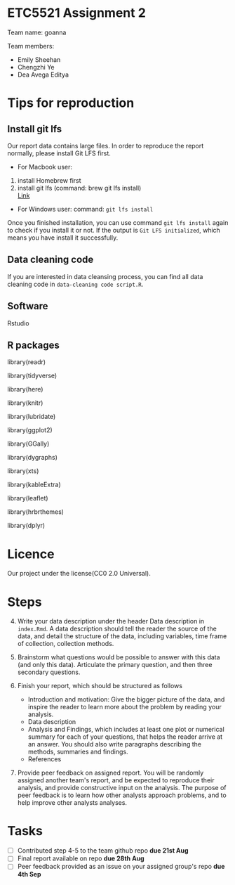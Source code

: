 # ETC5521 Assignment 2 

Team name: goanna

Team members:

* Emily Sheehan
* Chengzhi Ye
* Dea Avega Editya

# Tips for reproduction

## Install git lfs
Our report data contains large files. In order to reproduce the report normally, please install Git LFS first.

* For Macbook user:  
1. install Homebrew first  
2. install git lfs (command: brew git lfs install)  
[Link](http://macappstore.org/git-lfs/)  
  
* For Windows user:
command: `git lfs install`
  
Once you finished installation, you can use command `git lfs install` again to check if you install it or not. If the output is `Git LFS initialized`, which means you have install it successfully.  

## Data cleaning code
If you are interested in data cleansing process, you can find all data cleaning code in `data-cleaning code script.R`.

## Software

Rstudio

## R packages

library(readr)

library(tidyverse)

library(here)

library(knitr)

library(lubridate)

library(ggplot2)

library(GGally)

library(dygraphs)

library(xts)

library(kableExtra)

library(leaflet)

library(hrbrthemes)

library(dplyr)

# Licence

Our project under the license(CC0 2.0 Universal).



# Steps

4. Write your data description under the header Data description in `index.Rmd`. A data description should tell the reader the source of the data, and detail the structure of the data, including variables, time frame of collection, collection methods. 

5. Brainstorm what questions would be possible to answer with this data (and only this data). Articulate the primary question, and then three secondary questions. 

6. Finish your report, which should be structured as follows
    - Introduction and motivation: Give the bigger picture of the data, and inspire the reader to learn more about the problem by reading your analysis. 
    - Data description
    - Analysis and Findings, which includes at least one plot or numerical summary for each of your questions, that helps the reader arrive at an answer. You should also write paragraphs describing the methods, summaries and findings. 
    - References

7.  Provide peer feedback on assigned report. You will be randomly assigned another team's report, and be expected to reproduce their analysis, and provide constructive input on the analysis. The purpose of peer feedback is to learn how other analysts approach problems, and to help improve other analysts analyses. 



# Tasks


- [ ] Contributed step 4-5 to the team github repo **due 21st Aug**
- [ ] Final report available on repo **due 28th Aug**
- [ ] Peer feedback provided as an issue on your assigned group's repo **due 4th Sep**
